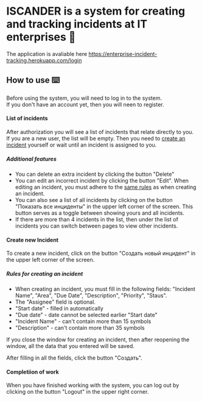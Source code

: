 # ISCANDER is a system for creating and tracking incidents at IT enterprises :notebook:
The application is avaliable here https://enterprise-incident-tracking.herokuapp.com/login

## How to use :keyboard:
Before using the system, you will need to log in to the system. <br>
If you don't have an account yet, then you will neen to register.

#### List of incidents
After authorization you will see a list of incidents that relate directly to you. <br>
If you are a new user, the list will be empty. Then you need to [create an incident](https://github.com/MaximPravenkiy/enterprise-incident-tracking/new/master?readme=1#create-new-incident) yourself or wait until an incident is assigned to you.

##### _Additional features_
- You can delete an extra incident by clicking the button "Delete"
- You can edit an incorrect incident by clicking the button "Edit". When editing an incident, you must adhere to the [same rules](https://github.com/MaximPravenkiy/enterprise-incident-tracking/new/master?readme=1#rules-for-creating-an-incident) as when creating an incident. 
- You can also see a list of all incidents by clicking on the button "Показать все инциденты" in the upper left corner of the screen. This button serves as a toggle between showing yours and all incidents.
- If there are more than 4 incidents in the list, then under the list of incidents you can switch between pages to view other incidents.

#### Create new Incident
To create a new incident, click on the button "Создать новый инцидент" in the upper left corner of the screen. <br>

##### _Rules for creating an incident_
- When creating an incident, you must fill in the following fields: "Incident Name", "Area", "Due Date", "Description", "Priority", "Staus". 
- The "Assignee" field is optional. 
- "Start date" - filled in automatically
- "Due date" - date cannot be selected earlier "Start date"
- "Incident Name" - can't contain more than 15 symbols
- "Description" - can't contain more than 35 symbols

If you close the window for creating an incident, then after reopening the window, all the data that you entered will be saved.

After filling in all the fields, click the button "Создать".

#### Completiion of work
When you have finished working with the system, you can log out by clicking on the button "Logout" in the upper right corner.

